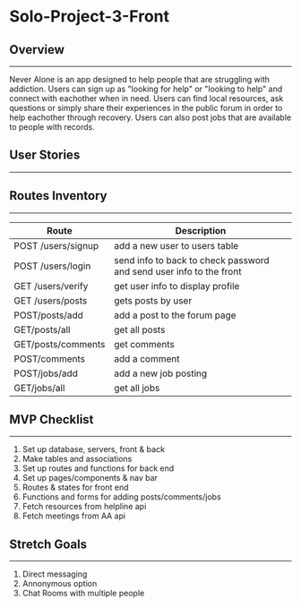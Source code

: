# Solo-Project-3-Front

## Overview

---

Never Alone is an app designed to help people that are struggling with addiction. Users can sign up as "looking for help" or "looking to help" and connect with eachother when in need. Users can find local resources, ask questions or simply share their experiences in the public forum in order to help eachother through recovery. Users can also post jobs that are available to people with records.

## User Stories

---



 

## Routes Inventory

---

| Route       | Description |
| ----------- | ----------- |
| POST /users/signup | add a new user to users table |
| POST /users/login  | send info to back to check password and send user info to the front |
| GET /users/verify | get user info to display profile | 
| GET /users/posts  | gets posts by user               |
| POST/posts/add        | add a post to the forum page |
| GET/posts/all         | get all posts                |
| GET/posts/comments    | get comments                 |
| POST/comments         | add a comment                |
| POST/jobs/add         | add a new job posting        |
| GET/jobs/all          | get all jobs                 |





## MVP Checklist

---

1. Set up database, servers, front & back
2. Make tables and associations
3. Set up routes and functions for back end
4. Set up pages/components & nav bar
5. Routes & states for front end
5. Functions and forms for adding posts/comments/jobs
6. Fetch resources from helpline api 
7. Fetch meetings from AA api



## Stretch Goals

---

1. Direct messaging
2. Annonymous option
3. Chat Rooms with multiple people

